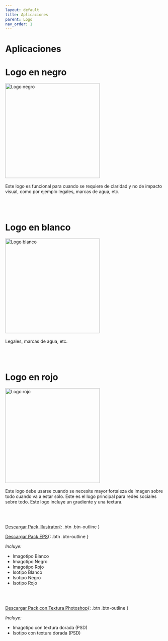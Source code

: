 ```yaml
---
layout: default
title: Aplicaciones
parent: Logo
nav_order: 1
---
```


# Aplicaciones

# Logo en negro

<img src="../../../assets/images/logo-black.jpg" width="300" alt="Logo negro"/>
<br /><br />
Este logo es funcional para cuando se requiere de claridad y no de impacto visual, como por ejemplo legales, marcas de agua, etc.

<br /><br />

# Logo en blanco
<img src="../../../assets/images/logo-white.jpg" width="300" alt="Logo blanco"/>
<br /><br />
Legales, marcas de agua, etc.

<br /><br />

# Logo en rojo
<img src="../../../assets/images/logo-rojo.jpg" width="300" alt="Logo rojo"/>
<br /><br />
Este logo debe usarse cuando se necesite mayor fortaleza de imagen sobre todo cuando va a estar sólo. Este es el logo principal para redes sociales sobre todo. Este logo incluye un gradiente y una textura.

<br /><br />

[Descargar Pack Illustrator](https://drive.google.com/uc?export=download&id=14MilL3vFBm-PRdRF7VsTLeZU6IFLE_Yx){: .btn .btn-outline }

[Descargar Pack EPS](https://drive.google.com/uc?export=download&id=1fO0ZxiY9t3VY5Id2GksxZ6MBNgE0Xhl1){: .btn .btn-outline }


*Incluye:*
<ul>
<li>Imagotipo Blanco</li>
<li>Imagotipo Negro</li>
<li>Imagotipo Rojo</li>
<li>Isotipo Blanco</li>
<li>Isotipo Negro</li>
<li>Isotipo Rojo</li>
</ul>
<br>
<br>


[Descargar Pack con Textura Photoshop](https://drive.google.com/uc?export=download&id=1Zvm-v3PFcSewvYulT-K8g40J3AkO_NQQ){: .btn .btn-outline }

*Incluye:*
<ul>
<li>Imagotipo con textura dorada (PSD)</li>
<li>Isotipo con textura dorada (PSD)</li>
</ul>
